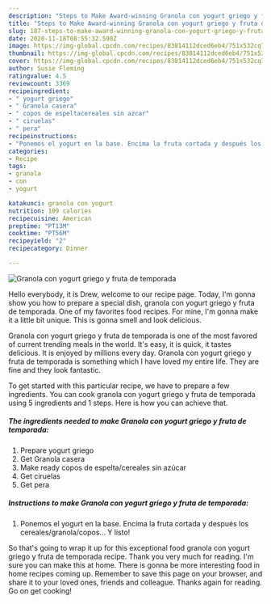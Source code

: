 ```yaml
---
description: "Steps to Make Award-winning Granola con yogurt griego y fruta de temporada"
title: "Steps to Make Award-winning Granola con yogurt griego y fruta de temporada"
slug: 187-steps-to-make-award-winning-granola-con-yogurt-griego-y-fruta-de-temporada
date: 2020-11-18T08:55:32.590Z
image: https://img-global.cpcdn.com/recipes/83814112dced6eb4/751x532cq70/granola-con-yogurt-griego-y-fruta-de-temporada-foto-principal.jpg
thumbnail: https://img-global.cpcdn.com/recipes/83814112dced6eb4/751x532cq70/granola-con-yogurt-griego-y-fruta-de-temporada-foto-principal.jpg
cover: https://img-global.cpcdn.com/recipes/83814112dced6eb4/751x532cq70/granola-con-yogurt-griego-y-fruta-de-temporada-foto-principal.jpg
author: Susie Fleming
ratingvalue: 4.5
reviewcount: 3369
recipeingredient:
- " yogurt griego"
- " Granola casera"
- " copos de espeltacereales sin azcar"
- " ciruelas"
- " pera"
recipeinstructions:
- "Ponemos el yogurt en la base. Encima la fruta cortada y después los cereales/granola/copos... Y listo!"
categories:
- Recipe
tags:
- granola
- con
- yogurt

katakunci: granola con yogurt 
nutrition: 109 calories
recipecuisine: American
preptime: "PT13M"
cooktime: "PT56M"
recipeyield: "2"
recipecategory: Dinner

---
```



![Granola con yogurt griego y fruta de temporada](https://img-global.cpcdn.com/recipes/83814112dced6eb4/751x532cq70/granola-con-yogurt-griego-y-fruta-de-temporada-foto-principal.jpg)

Hello everybody, it is Drew, welcome to our recipe page. Today, I'm gonna show you how to prepare a special dish, granola con yogurt griego y fruta de temporada. One of my favorites food recipes. For mine, I'm gonna make it a little bit unique. This is gonna smell and look delicious.

Granola con yogurt griego y fruta de temporada is one of the most favored of current trending meals in the world. It's easy, it is quick, it tastes delicious. It is enjoyed by millions every day. Granola con yogurt griego y fruta de temporada is something which I have loved my entire life. They are fine and they look fantastic.




To get started with this particular recipe, we have to prepare a few ingredients. You can cook granola con yogurt griego y fruta de temporada using 5 ingredients and 1 steps. Here is how you can achieve that.

<!--inarticleads1-->

##### The ingredients needed to make Granola con yogurt griego y fruta de temporada:

1. Prepare  yogurt griego
1. Get  Granola casera
1. Make ready  copos de espelta/cereales sin azúcar
1. Get  ciruelas
1. Get  pera




<!--inarticleads2-->

##### Instructions to make Granola con yogurt griego y fruta de temporada:

1. Ponemos el yogurt en la base. Encima la fruta cortada y después los cereales/granola/copos... Y listo!




So that's going to wrap it up for this exceptional food granola con yogurt griego y fruta de temporada recipe. Thank you very much for reading. I'm sure you can make this at home. There is gonna be more interesting food in home recipes coming up. Remember to save this page on your browser, and share it to your loved ones, friends and colleague. Thanks again for reading. Go on get cooking!
